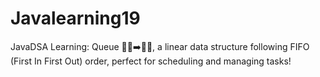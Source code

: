 # Javalearning19
JavaDSA Learning: Queue 🚶‍♂️➡️🚶‍♀️, a linear data structure following FIFO (First In First Out) order, perfect for scheduling and managing tasks! 
